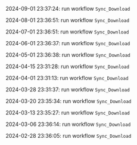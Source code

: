 2024-09-01 23:37:24: run workflow `Sync_Download` 

2024-08-01 23:36:51: run workflow `Sync_Download` 

2024-07-01 23:36:51: run workflow `Sync_Download` 

2024-06-01 23:36:37: run workflow `Sync_Download` 

2024-05-01 23:36:38: run workflow `Sync_Download` 

2024-04-15 23:31:28: run workflow `Sync_Download` 

2024-04-01 23:31:13: run workflow `Sync_Download` 

2024-03-28 23:31:37: run workflow `Sync_Download` 

2024-03-20 23:35:34: run workflow `Sync_Download` 

2024-03-13 23:35:27: run workflow `Sync_Download` 

2024-03-06 23:36:14: run workflow `Sync_Download` 

2024-02-28 23:36:05: run workflow `Sync_Download` 


